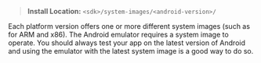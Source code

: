 > **Install Location:** `<sdk>/system-images/<android-version>/`

Each platform version offers one or more different system images (such as for ARM and x86). The Android emulator requires a system image to operate. You should always test your app on the latest version of Android and using the emulator with the latest system image is a good way to do so.
